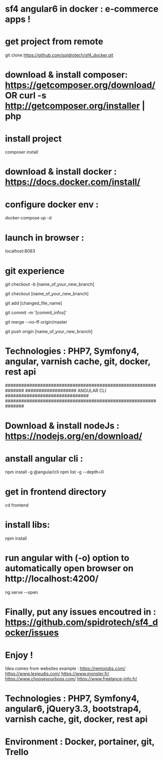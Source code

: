 # sf4 angular6 in docker : e-commerce apps !


# get project from remote
git clone https://github.com/spidrotech/sf4_docker.git

# download & install composer: https://getcomposer.org/download/ OR curl -s http://getcomposer.org/installer | php

# install project
composer install

# download & install docker : https://docs.docker.com/install/ 

# configure docker env : 
docker-compose up -d

# launch in browser :
localhost:8083


# git experience
git checkout -b [name_of_your_new_branch]

git checkout [name_of_your_new_branch]

git add [changed_file_name]

git commit -m '[commit_infos]'

git merge --no-ff origin/master

git push origin [name_of_your_new_branch]

# Technologies : PHP7, Symfony4, angular, varnish cache, git, docker, rest api
###############################################################
################### ANGULAR CLI	###############################
###############################################################

# Download & install nodeJs : https://nodejs.org/en/download/ 

# anstall angular cli :
npm install -g @angular/cli
npm list -g --depth=0

# get in frontend directory
cd frontend

# install libs:
npm install

# run angular with (-o) option to automatically open browser on http://localhost:4200/
ng serve --open

# Finally, put any issues encoutred in : https://github.com/spidrotech/sf4_docker/issues 

# Enjoy !


Idea comes from websites example : 
https://remixjobs.com/ 
https://www.lesjeudis.com/
https://www.monster.fr/
https://www.chooseyourboss.com/
https://www.freelance-info.fr/

# Technologies : PHP7, Symfony4, angular6, jQuery3.3, bootstrap4, varnish cache, git, docker, rest api
# Environment : Docker, portainer, git, Trello

